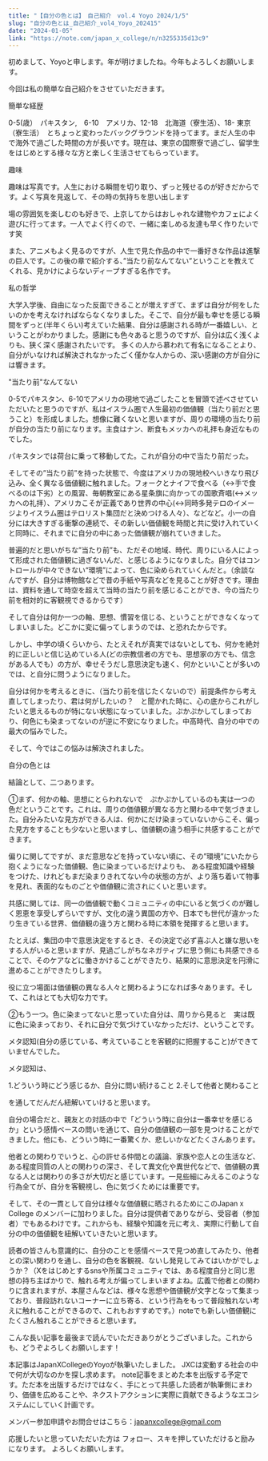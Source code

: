 ```yaml
---
title: "【自分の色とは】　自己紹介　vol.4 Yoyo 2024/1/5"
slug: "自分の色とは_自己紹介_vol4_Yoyo_202415"
date: "2024-01-05"
link: "https://note.com/japan_x_college/n/n3255335d13c9"
---
```


初めまして、Yoyoと申します。年が明けましたね。今年もよろしくお願いします。

今回は私の簡単な自己紹介をさせていただきます。




簡単な経歴


0-5(歳）　パキスタン,　6-10　アメリカ、12-18　北海道（寮生活）、18- 東京（寮生活）　とちょっと変わったバックグラウンドを持ってます。まだ人生の中で海外で過ごした時間の方が長いです。現在は、東京の国際寮で過ごし、留学生をはじめとする様々な方と楽しく生活させてもらっています。




趣味


趣味は写真です。人生における瞬間を切り取り、ずっと残せるのが好きだからです。よく写真を見返して、その時の気持ちを思い出します

場の雰囲気を楽しむのも好きで、上京してからはおしゃれな建物やカフェによく遊びに行ってます。一人でよく行くので、一緒に楽しめる友達も早く作りたいです笑

また、アニメもよく見るのですが、人生で見た作品の中で一番好きな作品は進撃の巨人です。この後の章で紹介する、”当たり前なんてない”ということを教えてくれる、見かけによらないディープすぎる名作です。





私の哲学


大学入学後、自由になった反面できることが増えすぎて、まずは自分が何をしたいのかを考えなければならなくなりました。そこで、自分が最も幸せを感じる瞬間をずっと(半年くらい)考えていた結果、自分は感謝される時が一番嬉しい、ということがわかりました。感謝にも色々あると思うのですが、自分は広く浅くよりも、狭く深く感謝されたいです。
多くの人から慕われて有名になることより、自分がいなければ解決されなかったごく僅かな人からの、深い感謝の方が自分には響きます。




"当たり前"なんてない


0-5でパキスタン、6-10でアメリカの現地で過ごしたことを冒頭で述べさせていただいたと思うのですが、私はイスラム圏で人生最初の価値観（当たり前だと思うこと）を形成しました。想像に難くないと思いますが、周りの環境の当たり前が自分の当たり前になります。主食はナン、断食もメッカへの礼拝も身近なものでした。




パキスタンでは荷台に乗って移動してた。これが自分の中で当たり前だった。


そしてその”当たり前”を持った状態で、今度はアメリカの現地校へいきなり飛び込み、全く異なる価値観に触れました。フォークとナイフで食べる（↔︎手で食べるのは下劣）との風習、毎朝教室にある星条旗に向かっての国歌斉唱(↔︎メッカへの礼拝）、アメリカこそが正義であり世界の中心(↔︎同時多発テロのイメージよりイスラム圏はテロリスト集団だと決めつける人々）、などなど。小一の自分には大きすぎる衝撃の連続で、その新しい価値観を時間と共に受け入れていくと同時に、それまでに自分の中にあった価値観が崩れていきました。


普遍的だと思いがちな”当たり前”も、ただその地域、時代、周りにいる人によって形成された価値観に過ぎないんだ、と感じるようになりました。自分ではコントロールが中々できない“環境”によって、色に染められていくんだと。（余談なんですが、自分は博物館などで昔の手紙や写真などを見ることが好きです。理由は、資料を通して時空を超えて当時の当たり前を感じることができ、今の当たり前を相対的に客観視できるからです）


 そして自分は何か一つの軸、思想、慣習を信じる、ということができなくなってしまいました。どこかに変に偏ってしまうのでは、と恐れたからです。


しかし、中学の頃くらいから、たとえそれが真実ではないとしても、何かを絶対的に正しいと信じ込めている人(どの宗教信者の方でも、思想家の方でも、信念がある人でも）の方が、幸せそうだし意思決定も速く、何かといいことが多いのでは、と自分に問うようになりました。

自分は何かを考えるときに、（当たり前を信じたくないので）前提条件から考え直してしまったり、君は何がしたいの？　と聞かれた時に、心の底からこれがしたいと思えるものが特にない状態になっていました。ぷかぷかしてしまっており、何色にも染まってないのが逆に不安になりました。中高時代、自分の中での最大の悩みでした。　


そして、今ではこの悩みは解決されました。




自分の色とは


結論として、二つあります。




①まず、何かの軸、思想にとらわれないで　ぷかぷかしているのも実は一つの色だということです。これは、周りの価値観が異なる方と関わる中で気づきました。自分みたいな見方ができる人は、何かにだけ染まっていないからこそ、偏った見方をすることも少ないと思いますし、価値観の違う相手に共感することができます。　　


偏りに関してですが、まだ意思などを持っていない頃に、その”環境”にいたから抱くようになった価値観、色に染まっているだけよりも、
ある程度知識や経験をつけた、けれどもまだ染まりきれてない今の状態の方が、より落ち着いて物事を見れ、表面的なものごとや価値観に流されにくいと思います。

共感に関しては、同一の価値観で動くコミュニティの中にいると気づくのが難しく恩恵を享受しずらいですが、文化の違う異国の方や、日本でも世代が違かったり生きている世界、価値観の違う方と関わる時に本領を発揮すると思います。　

たとえば、集団の中で意思決定をするとき、その決定で必ず喜ぶ人と嫌な思いをする人がいると思いますが、見過ごしがちなネガティブに思う側にも共感できることで、そのケアなどに働きかけることができたり、結果的に意思決定を円滑に進めることができたりします。

役に立つ場面は価値観の異なる人々と関わるようになれば多々あります。そして、これはとても大切な力です。


②もう一つ。色に染まってないと思っていた自分は、周りから見ると　実は既に色に染まっており、それに自分で気づけていなかっただけ、ということです。

メタ認知(自分の感じている、考えていることを客観的に把握すること)ができていませんでした。


メタ認知は、

1.どういう時にどう感じるか、自分に問い続けること
2.そして他者と関わること　

を通してだんだん紐解いていけると思います。


自分の場合だと、親友との対話の中で「どういう時に自分は一番幸せを感じるか」という感情ベースの問いを通じて、自分の価値観の一部を見つけることができました。他にも、どういう時に一番驚くか、悲しいかなどたくさんあります。


他者との関わりでいうと、心の許せる仲間との議論、家族や恋人との生活など、ある程度同質の人との関わりの深さ、そして異文化や異世代などで、価値観の異なる人とは関わりの多さが大切だと感じています。一見些細にみえるこのような行為全てが、自分を客観視し、色に気づくためには重要です。


そして、その一貫として自分は様々な価値観に晒されるためにこのJapan x College のメンバーに加わりました。自分は提供者でありながら、受容者（参加者）でもあるわけです。これからも、経験や知識を元に考え、実際に行動して自分の中の価値観を紐解いていきたいと思います。　


読者の皆さんも意識的に、自分のことを感情ベースで見つめ直してみたり、他者との深い関わりを通し、自分の色を客観視、ないし発見してみてはいかがでしょうか？（Xをはじめとするsnsや所属コミュニティでは、ある程度自分と同じ思想の持ち主ばかりで、触れる考えが偏ってしまいますよね。広義で他者との関わりに含まれますが、本屋さんなどは、様々な思想や価値観が文字となって集まっており、普段訪れないコーナーに立ち寄る、という行為をもって普段触れない考えに触れることができるので、これもおすすめです。）noteでも新しい価値観にたくさん触れることができると思います。　


こんな長い記事を最後まで読んでいただきありがとうございました。これからも、どうぞよろしくお願いします！




本記事はJapanXCollegeのYoyoが執筆いたしました。
JXCは変動する社会の中で何が大切なのかを探し求めます。
note記事をまとめた本を出版する予定です。ただ本を出版するだけではなく、手にとって共感した読者が執筆側にまわり、価値を広めることや、ネクストアクションに実際に貢献できるようなエコシステムにしていく計画です。

メンバー参加申請やお問合せはこちら：japanxcollege@gmail.com

応援したいと思っていただいた方は
フォロー、スキを押していただけると励みになります。
よろしくお願いします。